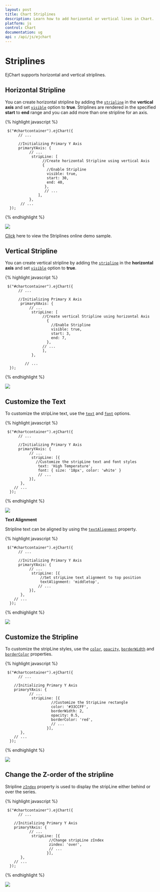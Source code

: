 ```yaml
---
layout: post
title: Chart Striplines
description: Learn how to add horizontal or vertical lines in Chart.                                                  
platform: js
control: Chart
documentation: ug
api : /api/js/ejchart
---
```


# Striplines

EjChart supports horizontal and vertical striplines. 

## Horizontal Stripline

You can create horizontal stripline by adding the [`stripline`](../api/ejchart#members:primaryyaxis-stripline) in the **vertical axis** and set [`visible`](../api/ejchart#members:primaryxaxis-stripline-visible) option to **true**. Striplines are rendered in the specified **start** to **end** range and you can add more than one stripline for an axis.


{% highlight javascript %}

     $("#chartcontainer").ejChart({
          // ...

          //Initializing Primary Y Axis
          primaryYAxis: {
               // ...
                stripLine: [
                     //Create horizontal Stripline using vertical Axis
                     {
                       //Enable Stripline
                       visible: true,
                       start: 30,
                       end: 40,
                      },
                      // ...
                   ],
               },
           // ...
      });


{% endhighlight %}

![](/js/Chart/Striplines_images/Striplines_img1.png)


[Click](http://js.syncfusion.com/demos/web/#!/azure/chart/chartaxes/striplines) here to view the Striplines online demo sample.


## Vertical Stripline

You can create vertical stripline by adding the [`stripline`](../api/ejchart#members:primaryxaxis-stripline) in the **horizontal axis** and set [`visible`](../api/ejchart#members:primaryyaxis-stripline-visible) option to **true**.  


{% highlight javascript %}

     $("#chartcontainer").ejChart({
          // ...

          //Initializing Primary X Axis
           primaryXAxis: {
               // ...
                stripLine: [
                     //Create vertical Stripline using horizontal Axis
                       {
                         //Enable Stripline
                         visible: true,
                         start: 3,
                         end: 7,
                       },
                     // ...
                     ],
                },

             // ...
      });


{% endhighlight %}

![](/js/Chart/Striplines_images/Striplines_img2.png)


## Customize the Text

To customize the stripLine text, use the [`text`](../api/ejchart#members:primaryyaxis-stripline-text) and [`font`](../api/ejchart#members:primaryyaxis-stripline-font) options. 

{% highlight javascript %}

     $("#chartcontainer").ejChart({
          // ...

          //Initializing Primary Y Axis
          primaryYAxis: {
               // ...
                stripLine: [{
                  //Customize the stripLine text and font styles
                   text: 'High Temperature',
                   font: { size: '18px', color: 'white' }      
                   // ...                         
               }],
           },
        // ...
      });


{% endhighlight %}

![](/js/Chart/Striplines_images/Striplines_img3.png)
	

**Text Alignment**

Stripline text can be aligned by using the [`textAlignment`](../api/ejchart#members:primaryyaxis-stripline-textalignment) property.  

{% highlight javascript %}

     $("#chartcontainer").ejChart({
          // ...

          //Initializing Primary Y Axis
          primaryYAxis: {
               // ...
                stripLine: [{
                    //Set stripLine text alignment to top position
                    textAlignment: 'middletop',        
                   // ...                         
               }],
           },
        // ...
      });


{% endhighlight %}

![](/js/Chart/Striplines_images/Striplines_img4.png)


## Customize the Stripline

To customize the stripLine styles, use the [`color`](../api/ejchart#members:primaryyaxis-stripline-color), [`opacity`](../api/ejchart#members:primaryyaxis-stripline-opacity), [`borderWidth`](../api/ejchart#members:primaryyaxis-stripline-borderwidth) and [`borderColor`](../api/ejchart#members:primaryyaxis-stripline-bordercolor) properties. 

{% highlight javascript %}

     $("#chartcontainer").ejChart({
          // ...

        //Initializing Primary Y Axis
        primaryYAxis: {
               // ...
                stripLine: [{
                         //Customize the StripLine rectangle
                         color: '#33CCFF',
                         borderWidth: 2,
                         opacity: 0.5,
                         borderColor: 'red',  
                         // ...
                       }],
           },
        // ...
      });


{% endhighlight %}

![](/js/Chart/Striplines_images/Striplines_img5.png)


## Change the Z-order of the stripline

Stripline [`zIndex`](../api/ejchart#members:primaryyaxis-stripline-zindex) property is used to display the stripLine either behind or over the series.  

{% highlight javascript %}

     $("#chartcontainer").ejChart({
          // ...

        //Initializing Primary Y Axis
        primaryYAxis: {
               // ...
                stripLine: [{
                        //Change stripLine zIndex
                        zindex: 'over',
                        // ...
                       }],
           },
        // ...
      });


{% endhighlight %}

![](/js/Chart/Striplines_images/Striplines_img6.png)
